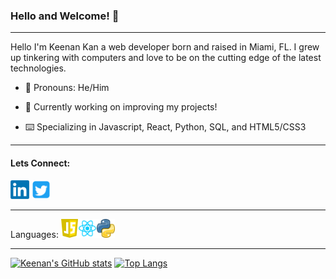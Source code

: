 ### Hello and Welcome! 👋
  - - -  
Hello I'm Keenan Kan a web developer born and raised in Miami, FL. I grew up tinkering with computers and love to be on the cutting edge of the latest     technologies.

- 👨 Pronouns: He/Him

- 🤔 Currently working on improving my projects!

- ⌨️ Specializing in Javascript, React, Python, SQL, and HTML5/CSS3
---
<h4>Lets Connect:</h4>
<a href="https://www.linkedin.com/in/keenankan/" target="_blank"><img height="30" src="https://github.com/keenerz/keenerz/blob/main/Resources/LinkedIn.png?raw=true" /></a>
<a href="https://twitter.com/KeenanSKan" target="_blank"><img height="30" src="https://github.com/keenerz/keenerz/blob/main/Resources/Twitter.png?raw=true" /></a>
<hr />
Languages:
<img height="30" src="https://github.com/keenerz/keenerz/blob/main/Resources/javascript.png?raw=true" /><img height="30" src="https://github.com/keenerz/keenerz/blob/main/Resources/reactjs.png?raw=true" /><img height="30" src="https://github.com/keenerz/keenerz/blob/main/Resources/pythontrue.png?raw=true" />
<br/ >
<hr />

[![Keenan's GitHub stats](https://github-readme-stats.vercel.app/api?username=keenerz&theme=dark&show_icons=true)](https://github.com/keenerz/github-readme-stats)
[![Top Langs](https://github-readme-stats.vercel.app/api/top-langs/?username=keenerz&layout=compact&theme=dark)](https://github.com/keenerz/github-readme-stats)
